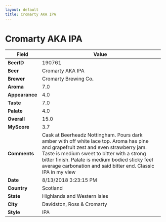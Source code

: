 ```yaml
---
layout: default
title: Cromarty AKA IPA
---
```


# Cromarty AKA IPA

| Field         | Value     |
|---------------|-----------|
| **BeerID** | 190761 |
| **Beer** | Cromarty AKA IPA |
| **Brewer** | Cromarty Brewing Co. |
| **Aroma** | 7.0 |
| **Appearance** | 4.0 |
| **Taste** | 7.0 |
| **Palate** | 4.0 |
| **Overall** | 15.0 |
| **MyScore** | 3.7 |
| **Comments** | Cask at Beerheadz Nottingham. Pours dark amber with off white lace top. Aroma has pine and grapefruit zest and even strawberry jam. Taste is medium sweet to bitter with a strong bitter finish. Palate is medium bodied sticky feel average carbonation and said bitter end. Classic IPA in my view |
| **Date** | 8/13/2018 3:23:15 PM |
| **Country** | Scotland |
| **State** | Highlands and Western Isles |
| **City** | Davidston, Ross & Cromarty |
| **Style** | IPA |

